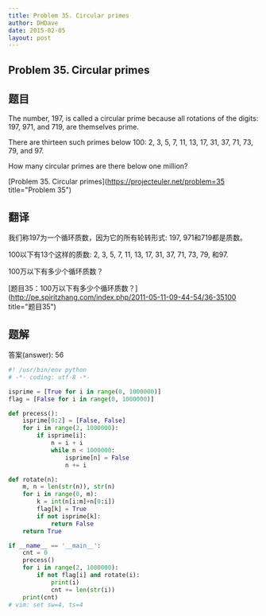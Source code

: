 ```yaml
---
title: Problem 35. Circular primes
author: DHDave
date: 2015-02-05
layout: post
---
```


Problem 35. Circular primes
----------------------------

## 题目

The number, 197, is called a circular prime because all rotations of the digits: 197, 971, and 719, are themselves prime.

There are thirteen such primes below 100: 2, 3, 5, 7, 11, 13, 17, 31, 37, 71, 73, 79, and 97.

How many circular primes are there below one million?

[Problem 35. Circular primes](https://projecteuler.net/problem=35 title="Problem 35")

## 翻译

我们称197为一个循环质数，因为它的所有轮转形式: 197, 971和719都是质数。

100以下有13个这样的质数: 2, 3, 5, 7, 11, 13, 17, 31, 37, 71, 73, 79, 和97.

100万以下有多少个循环质数？

[题目35：100万以下有多少个循环质数？](http://pe.spiritzhang.com/index.php/2011-05-11-09-44-54/36-35100 title="题目35")

## 题解

答案(answer): 56

```python
#! /usr/bin/env python
# -*- coding: utf-8 -*-

isprime = [True for i in range(0, 1000000)]
flag = [False for i in range(0, 1000000)]

def precess():
    isprime[0:2] = [False, False]
    for i in range(2, 1000000):
        if isprime[i]:
            n = i + i
            while n < 1000000:
                isprime[n] = False
                n += i

def rotate(n):
    m, n = len(str(n)), str(n)
    for i in range(0, m):
        k = int(n[i:m]+n[0:i])
        flag[k] = True
        if not isprime[k]:
            return False
    return True

if __name__ == '__main__':
    cnt = 0
    precess()
    for i in range(2, 1000000):
        if not flag[i] and rotate(i):
            print(i)
            cnt += len(str(i))
    print(cnt)
# vim: set sw=4, ts=4
```
